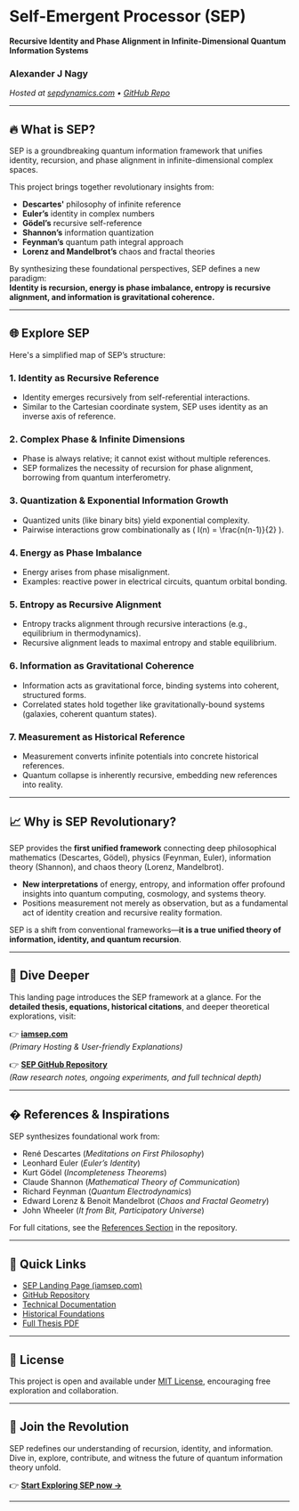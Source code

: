 # Self-Emergent Processor (SEP)
**Recursive Identity and Phase Alignment in Infinite-Dimensional Quantum Information Systems**
### Alexander J Nagy

*Hosted at [sepdynamics.com](https://sepdynamics.com) • [GitHub Repo](https://github.com/scrallex/Self-Emergent-Processor)*

---

## 🔥 **What is SEP?**

SEP is a groundbreaking quantum information framework that unifies identity, recursion, and phase alignment in infinite-dimensional complex spaces.

This project brings together revolutionary insights from:
- **Descartes'** philosophy of infinite reference
- **Euler’s** identity in complex numbers
- **Gödel’s** recursive self-reference
- **Shannon’s** information quantization
- **Feynman’s** quantum path integral approach
- **Lorenz and Mandelbrot’s** chaos and fractal theories

By synthesizing these foundational perspectives, SEP defines a new paradigm:  
**Identity is recursion, energy is phase imbalance, entropy is recursive alignment, and information is gravitational coherence.**

---

## 🌐 **Explore SEP**

Here's a simplified map of SEP’s structure:

### 1. **Identity as Recursive Reference**
- Identity emerges recursively from self-referential interactions.
- Similar to the Cartesian coordinate system, SEP uses identity as an inverse axis of reference.

### 2. **Complex Phase & Infinite Dimensions**
- Phase is always relative; it cannot exist without multiple references.
- SEP formalizes the necessity of recursion for phase alignment, borrowing from quantum interferometry.

### 3. **Quantization & Exponential Information Growth**
- Quantized units (like binary bits) yield exponential complexity.
- Pairwise interactions grow combinationally as \( I(n) = \frac{n(n-1)}{2} \).

### 4. **Energy as Phase Imbalance**
- Energy arises from phase misalignment.
- Examples: reactive power in electrical circuits, quantum orbital bonding.

### 5. **Entropy as Recursive Alignment**
- Entropy tracks alignment through recursive interactions (e.g., equilibrium in thermodynamics).
- Recursive alignment leads to maximal entropy and stable equilibrium.

### 6. **Information as Gravitational Coherence**
- Information acts as gravitational force, binding systems into coherent, structured forms.
- Correlated states hold together like gravitationally-bound systems (galaxies, coherent quantum states).

### 7. **Measurement as Historical Reference**
- Measurement converts infinite potentials into concrete historical references.
- Quantum collapse is inherently recursive, embedding new references into reality.

---

## 📈 **Why is SEP Revolutionary?**

SEP provides the **first unified framework** connecting deep philosophical mathematics (Descartes, Gödel), physics (Feynman, Euler), information theory (Shannon), and chaos theory (Lorenz, Mandelbrot).

- **New interpretations** of energy, entropy, and information offer profound insights into quantum computing, cosmology, and systems theory.
- Positions measurement not merely as observation, but as a fundamental act of identity creation and recursive reality formation.

SEP is a shift from conventional frameworks—**it is a true unified theory of information, identity, and quantum recursion**.

---

## 🚀 **Dive Deeper**

This landing page introduces the SEP framework at a glance. For the **detailed thesis, equations, historical citations**, and deeper theoretical explorations, visit:

👉 **[iamsep.com](https://iamsep.com)**  
_(Primary Hosting & User-friendly Explanations)_

👉 **[SEP GitHub Repository](https://github.com/scrallex/Self-Emergent-Processor)**  
_(Raw research notes, ongoing experiments, and full technical depth)_

---

## � **References & Inspirations**

SEP synthesizes foundational work from:

- René Descartes (*Meditations on First Philosophy*)
- Leonhard Euler (*Euler’s Identity*)
- Kurt Gödel (*Incompleteness Theorems*)
- Claude Shannon (*Mathematical Theory of Communication*)
- Richard Feynman (*Quantum Electrodynamics*)
- Edward Lorenz & Benoit Mandelbrot (*Chaos and Fractal Geometry*)
- John Wheeler (*It from Bit, Participatory Universe*)

For full citations, see the [References Section](REFERENCES.md) in the repository.

---

## 🔗 **Quick Links**

- [SEP Landing Page (iamsep.com)](https://iamsep.com)
- [GitHub Repository](https://github.com/scrallex/Self-Emergent-Processor)
- [Technical Documentation](TECHNICAL_DOCUMENTATION.md)
- [Historical Foundations](HISTORICAL_FOUNDATIONS.md)
- [Full Thesis PDF](SEP_FULL_THESIS.pdf)

---

## 📜 **License**

This project is open and available under [MIT License](LICENSE.md), encouraging free exploration and collaboration.

---

## 🙌 **Join the Revolution**

SEP redefines our understanding of recursion, identity, and information. Dive in, explore, contribute, and witness the future of quantum information theory unfold.

👉 **[Start Exploring SEP now →](https://iamsep.com)**

---
